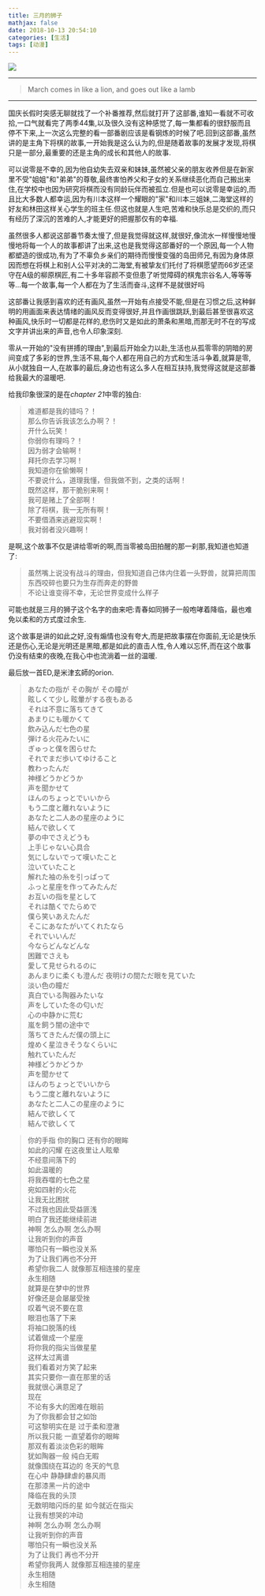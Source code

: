 ```yaml
---
title: 三月的狮子
mathjax: false
date: 2018-10-13 20:54:10
categories: [生活]
tags: [动漫]
---
```

![](https://i.loli.net/2018/10/13/5bc2043ab3ec7.jpg)
<!-- more -->
___
> March comes in like a lion, and goes out like a lamb
___

国庆长假时突感无聊就找了一个补番推荐,然后就打开了这部番,谁知一看就不可收拾,一口气就看完了两季44集,以及很久没有这种感觉了,每一集都看的很舒服而且停不下来,上一次这么完整的看一部番剧应该是看钢炼的时候了吧.回到这部番,虽然讲的是主角下将棋的故事,一开始我是这么认为的,但是随着故事的发展才发现,将棋只是一部分,最重要的还是主角的成长和其他人的故事.

可以说零是不幸的,因为他自幼失去双亲和妹妹,虽然被父亲的朋友收养但是在新家里不受"姐姐"和"弟弟"的尊敬,最终害怕养父和子女的关系继续恶化而自己搬出来住,在学校中也因为研究将棋而没有同龄玩伴而被孤立.但是也可以说零是幸运的,而且比大多数人都幸运,因为有川本这样一个耀眼的"家"和川本三姐妹,二海堂这样的好友和林田这样关心学生的班主任.但这也就是人生吧,苦难和快乐总是交织的,而只有经历了深沉的苦难的人,才能更好的把握那仅有的幸福.

虽然很多人都说这部番节奏太慢了,但是我觉得就这样,就很好,像流水一样慢慢地慢慢地将每一个人的故事都讲了出来,这也是我觉得这部番好的一个原因,每一个人物都塑造的很成功,有为了不辜负乡亲们的期待而慢慢变强的岛田师兄,有因为身体原因而想在将棋上和别人公平对决的二海堂,有被挚友们托付了将棋愿望而66岁还坚守在A级的柳原棋匠,有二十多年容颜不变但患了听觉障碍的棋鬼宗谷名人,等等等等...每一个故事,每一个人都在为了生活而奋斗,这样不是就很好吗

这部番让我感到喜欢的还有画风,虽然一开始有点接受不能,但是在习惯之后,这种鲜明的用画面来表达情绪的画风反而变得很好,并且作画很跳跃,到最后甚至很喜欢这种画风,快乐时一切都是花样的,悲伤时又是如此的萧条和黑暗,而那无时不在的写成文字并讲出来的声音,也令人印象深刻.

零从一开始的"没有拼搏的理由",到最后开始全力以赴,生活也从孤零零的阴暗的房间变成了多彩的世界,生活不易,每个人都在用自己的方式和生活斗争着,就算是零,从小就独自一人,在故事的最后,身边也有这么多人在相互扶持,我觉得这就是这部番给我最大的温暖吧.

给我印象很深的是在*chapter 21*中零的独白:

>难道都是我的错吗？！  
那么你告诉我该怎么办啊？！  
开什么玩笑！  
你弱你有理吗？！  
因为弱才会输啊！  
拜托你去学习啊！  
我知道你在偷懒啊！  
不要说什么，道理我懂，但我做不到，之类的话啊！  
既然这样，那干脆别来啊！  
我可是赌上了全部啊！  
除了将棋，我一无所有啊！  
不要借酒来逃避现实啊！  
我对弱者没兴趣啊！  

是啊,这个故事不仅是讲给零听的啊,而当零被岛田拍醒的那一刹那,我知道也知道了:
> 虽然嘴上说没有战斗的理由，但我知道自己体内住着一头野兽，就算把周围东西咬碎也要只为生存而奔走的野兽   
不论让谁变得不幸，无论世界变成什么样子

可能也就是三月的狮子这个名字的由来吧:青春如同狮子一般咆哮着降临，最也难免以柔和的方式度过余生.

这个故事是讲的如此之好,没有煽情也没有夸大,而是把故事摆在你面前,无论是快乐还是伤心,无论是光明还是黑暗,都是如此的直击人性,令人难以忘怀,而在这个故事仍没有结束的夜晚,在我心中也流淌着一丝的温暖.

最后放一首ED,是米津玄師的orion.
> あなたの指が その胸が その瞳が  
眩しくて少し 眩暈がする夜もある  
それは不意に落ちてきて  
あまりにも暖かくて  
飲み込んだ七色の星  
弾ける火花みたいに  
ぎゅっと僕を困らせた  
それでまだ歩いてゆけること  
教わったんだ  
神様どうかどうか  
声を聞かせて  
ほんのちょっとでいいから  
もう二度と離れないように  
あなたと二人あの星座のように  
結んで欲しくて  
夢の中でさえどうも  
上手じゃない心具合  
気にしないでって嘆いたこと  
泣いていたこと  
解れた袖の糸を引っぱって  
ふっと星座を作ってみたんだ  
お互いの指を星として  
それは酷くでたらめで  
僕ら笑いあえたんだ  
そこにあなたがいてくれたなら  
それでいいんだ  
今ならどんなどんな  
困難でさえも  
愛して見せられるのに  
あんまりに柔くも澄んだ 
夜明けの間ただ眼を見ていた  
淡い色の瞳だ  
真白でいる陶器みたいな  
声をしていた冬の匂いだ  
心の中静かに荒む  
嵐を飼う闇の途中で  
落ちてきたんだ僕の頭上に  
煌めく星泣きそうなくらいに  
触れていたんだ  
神様どうかどうか  
声を聞かせて  
ほんのちょっとでいいから  
もう二度と離れないように  
あなたと二人この星座のように  
結んで欲しくて  
結んで欲しくて  


>你的手指 你的胸口 还有你的眼眸  
如此的闪耀 在这夜里让人眩晕  
不经意间落下的  
如此温暖的  
将我吞噬的七色之星  
宛如四射的火花  
让我无比困扰  
不过我也因此受益匪浅  
明白了我还能继续前进  
神啊 怎么办啊 怎么办啊  
让我听到你的声音  
哪怕只有一瞬也没关系  
为了让我们再也不分开  
希望你我二人 就像那互相连接的星座  
永生相随  
就算是在梦中的世界  
好像还是会屡屡受挫  
叹着气说不要在意  
眼泪也落了下来  
将袖口脱落的线  
试着做成一个星座  
将你我的指尖当做星星  
这样太过离谱  
我们看着对方笑了起来  
其实只要你一直在那里的话  
我就很心满意足了  
现在  
不论有多大的困难在眼前  
为了你我都会甘之如饴  
可这黎明实在是 过于柔和澄澈  
所以我只能 一直望着你的眼眸  
那双有着淡淡色彩的眼眸  
犹如陶器一般 纯白无暇  
就像围绕在耳边的 冬天的气息  
在心中 静静肆虐的暴风雨  
在那漆黑一片的途中  
降临在我的头顶  
无数明暗闪烁的星 如今就近在指尖  
让我有想哭的冲动  
神啊 怎么办啊 怎么办啊  
让我听到你的声音  
哪怕只有一瞬也没关系  
为了让我们 再也不分开  
希望你我两人 就像那互相连接的星座  
永生相随  
永生相随  
